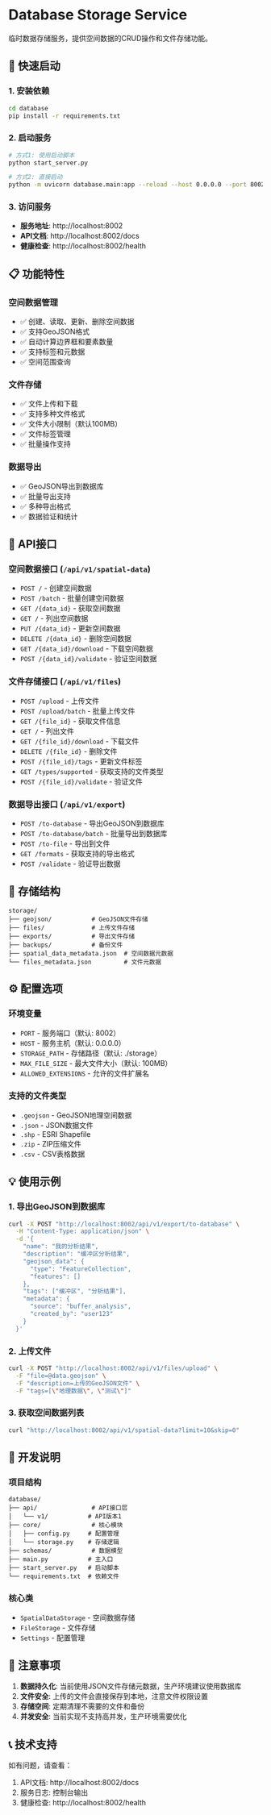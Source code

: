 # Database Storage Service

临时数据存储服务，提供空间数据的CRUD操作和文件存储功能。

## 🚀 快速启动

### 1. 安装依赖
```bash
cd database
pip install -r requirements.txt
```

### 2. 启动服务
```bash
# 方式1: 使用启动脚本
python start_server.py

# 方式2: 直接启动
python -m uvicorn database.main:app --reload --host 0.0.0.0 --port 8002
```

### 3. 访问服务
- **服务地址**: http://localhost:8002
- **API文档**: http://localhost:8002/docs
- **健康检查**: http://localhost:8002/health

## 📋 功能特性

### 空间数据管理
- ✅ 创建、读取、更新、删除空间数据
- ✅ 支持GeoJSON格式
- ✅ 自动计算边界框和要素数量
- ✅ 支持标签和元数据
- ✅ 空间范围查询

### 文件存储
- ✅ 文件上传和下载
- ✅ 支持多种文件格式
- ✅ 文件大小限制（默认100MB）
- ✅ 文件标签管理
- ✅ 批量操作支持

### 数据导出
- ✅ GeoJSON导出到数据库
- ✅ 批量导出支持
- ✅ 多种导出格式
- ✅ 数据验证和统计

## 🔗 API接口

### 空间数据接口 (`/api/v1/spatial-data`)
- `POST /` - 创建空间数据
- `POST /batch` - 批量创建空间数据
- `GET /{data_id}` - 获取空间数据
- `GET /` - 列出空间数据
- `PUT /{data_id}` - 更新空间数据
- `DELETE /{data_id}` - 删除空间数据
- `GET /{data_id}/download` - 下载空间数据
- `POST /{data_id}/validate` - 验证空间数据

### 文件存储接口 (`/api/v1/files`)
- `POST /upload` - 上传文件
- `POST /upload/batch` - 批量上传文件
- `GET /{file_id}` - 获取文件信息
- `GET /` - 列出文件
- `GET /{file_id}/download` - 下载文件
- `DELETE /{file_id}` - 删除文件
- `POST /{file_id}/tags` - 更新文件标签
- `GET /types/supported` - 获取支持的文件类型
- `POST /{file_id}/validate` - 验证文件

### 数据导出接口 (`/api/v1/export`)
- `POST /to-database` - 导出GeoJSON到数据库
- `POST /to-database/batch` - 批量导出到数据库
- `POST /to-file` - 导出到文件
- `GET /formats` - 获取支持的导出格式
- `POST /validate` - 验证导出数据

## 📁 存储结构

```
storage/
├── geojson/           # GeoJSON文件存储
├── files/             # 上传文件存储
├── exports/           # 导出文件存储
├── backups/           # 备份文件
├── spatial_data_metadata.json  # 空间数据元数据
└── files_metadata.json         # 文件元数据
```

## ⚙️ 配置选项

### 环境变量
- `PORT` - 服务端口（默认: 8002）
- `HOST` - 服务主机（默认: 0.0.0.0）
- `STORAGE_PATH` - 存储路径（默认: ./storage）
- `MAX_FILE_SIZE` - 最大文件大小（默认: 100MB）
- `ALLOWED_EXTENSIONS` - 允许的文件扩展名

### 支持的文件类型
- `.geojson` - GeoJSON地理空间数据
- `.json` - JSON数据文件
- `.shp` - ESRI Shapefile
- `.zip` - ZIP压缩文件
- `.csv` - CSV表格数据

## 💡 使用示例

### 1. 导出GeoJSON到数据库
```bash
curl -X POST "http://localhost:8002/api/v1/export/to-database" \
  -H "Content-Type: application/json" \
  -d '{
    "name": "我的分析结果",
    "description": "缓冲区分析结果",
    "geojson_data": {
      "type": "FeatureCollection",
      "features": []
    },
    "tags": ["缓冲区", "分析结果"],
    "metadata": {
      "source": "buffer_analysis",
      "created_by": "user123"
    }
  }'
```

### 2. 上传文件
```bash
curl -X POST "http://localhost:8002/api/v1/files/upload" \
  -F "file=@data.geojson" \
  -F "description=上传的GeoJSON文件" \
  -F "tags=[\"地理数据\", \"测试\"]"
```

### 3. 获取空间数据列表
```bash
curl "http://localhost:8002/api/v1/spatial-data?limit=10&skip=0"
```

## 🔧 开发说明

### 项目结构
```
database/
├── api/               # API接口层
│   └── v1/           # API版本1
├── core/              # 核心模块
│   ├── config.py     # 配置管理
│   └── storage.py    # 存储逻辑
├── schemas/           # 数据模型
├── main.py           # 主入口
├── start_server.py   # 启动脚本
└── requirements.txt  # 依赖文件
```

### 核心类
- `SpatialDataStorage` - 空间数据存储
- `FileStorage` - 文件存储
- `Settings` - 配置管理

## 🚨 注意事项

1. **数据持久化**: 当前使用JSON文件存储元数据，生产环境建议使用数据库
2. **文件安全**: 上传的文件会直接保存到本地，注意文件权限设置
3. **存储空间**: 定期清理不需要的文件和备份
4. **并发安全**: 当前实现不支持高并发，生产环境需要优化

## 📞 技术支持

如有问题，请查看：
1. API文档: http://localhost:8002/docs
2. 服务日志: 控制台输出
3. 健康检查: http://localhost:8002/health
